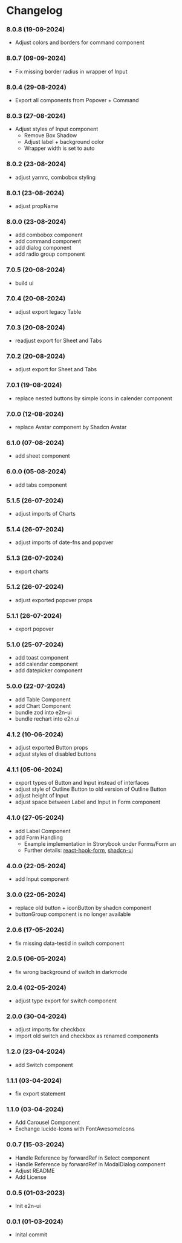 # Changelog

### 8.0.8 (19-09-2024)

- Adjust colors and borders for command component

### 8.0.7 (09-09-2024)

- Fix missing border radius in wrapper of Input

### 8.0.4 (29-08-2024)

- Export all components from Popover + Command

### 8.0.3 (27-08-2024)

- Adjust styles of Input component
  - Remove Box Shadow
  - Adjust label + background color
  - Wrapper width is set to auto

### 8.0.2 (23-08-2024)

- adjust yarnrc, combobox styling

### 8.0.1 (23-08-2024)

- adjust propName

### 8.0.0 (23-08-2024)

- add combobox component
- add command component
- add dialog component
- add radio group component

### 7.0.5 (20-08-2024)

- build ui

### 7.0.4 (20-08-2024)

- adjust export legacy Table

### 7.0.3 (20-08-2024)

- readjust export for Sheet and Tabs

### 7.0.2 (20-08-2024)

- adjust export for Sheet and Tabs

### 7.0.1 (19-08-2024)

- replace nested buttons by simple icons in calender component

### 7.0.0 (12-08-2024)

- replace Avatar component by Shadcn Avatar

### 6.1.0 (07-08-2024)

- add sheet component

### 6.0.0 (05-08-2024)

- add tabs component

### 5.1.5 (26-07-2024)

- adjust imports of Charts

### 5.1.4 (26-07-2024)

- adjust imports of date-fns and popover

### 5.1.3 (26-07-2024)

- export charts

### 5.1.2 (26-07-2024)

- adjust exported popover props

### 5.1.1 (26-07-2024)

- export popover

### 5.1.0 (25-07-2024)

- add toast component
- add calendar component
- add datepicker component

### 5.0.0 (22-07-2024)

- add Table Component
- add Chart Component
- bundle zod into e2n-ui
- bundle rechart into e2n.ui

### 4.1.2 (10-06-2024)

- adjust exported Button props
- adjust styles of disabled buttons

### 4.1.1 (05-06-2024)

- export types of Button and Input instead of interfaces
- adjust style of Outline Button to old version of Outline Button
- adjust height of Input
- adjust space between Label and Input in Form component

### 4.1.0 (27-05-2024)

- add Label Component
- add Form Handling
  - Example implementation in Strorybook under Forms/Form an
  - Further details: [react-hook-form](https://react-hook-form.com/), [shadcn-ui](https://ui.shadcn.com/docs/components/form)

### 4.0.0 (22-05-2024)

- add Input component

### 3.0.0 (22-05-2024)

- replace old button + iconButton by shadcn component
- buttonGroup component is no longer available

### 2.0.6 (17-05-2024)

- fix missing data-testid in switch component

### 2.0.5 (06-05-2024)

- fix wrong background of switch in darkmode

### 2.0.4 (02-05-2024)

- adjust type export for switch component

### 2.0.0 (30-04-2024)

- adjust imports for checkbox
- import old switch and checkbox as renamed components

### 1.2.0 (23-04-2024)

- add Switch component

### 1.1.1 (03-04-2024)

- fix export statement

### 1.1.0 (03-04-2024)

- Add Carousel Component
- Exchange lucide-Icons with FontAwesomeIcons

### 0.0.7 (15-03-2024)

- Handle Reference by forwardRef in Select component
- Handle Reference by forwardRef in ModalDialog component
- Adjust README
- Add License

### 0.0.5 (01-03-2023)

- Init e2n-ui

### 0.0.1 (01-03-2024)

- Inital commit

